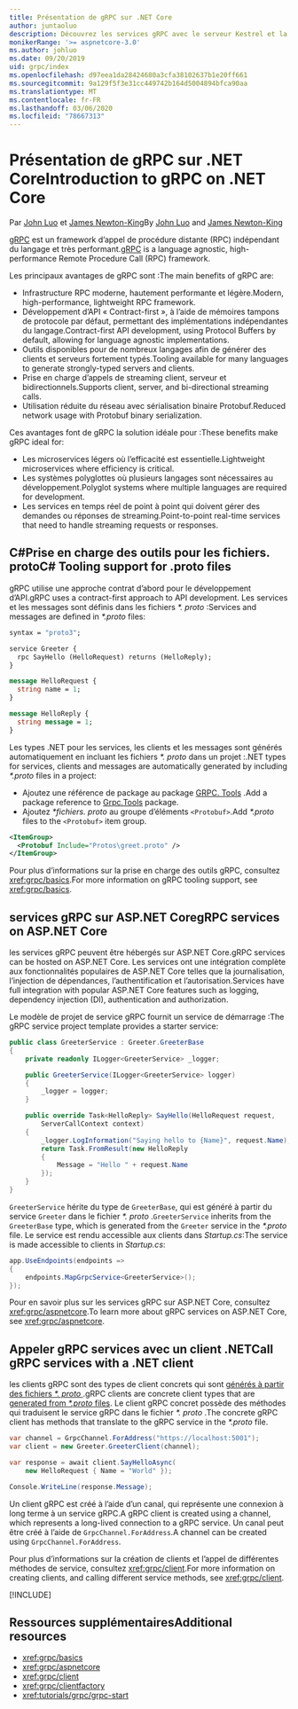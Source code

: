 ```yaml
---
title: Présentation de gRPC sur .NET Core
author: juntaoluo
description: Découvrez les services gRPC avec le serveur Kestrel et la pile ASP.NET Core.
monikerRange: '>= aspnetcore-3.0'
ms.author: johluo
ms.date: 09/20/2019
uid: grpc/index
ms.openlocfilehash: d97eea1da28424680a3cfa38102637b1e20ff661
ms.sourcegitcommit: 9a129f5f3e31cc449742b164d5004894bfca90aa
ms.translationtype: MT
ms.contentlocale: fr-FR
ms.lasthandoff: 03/06/2020
ms.locfileid: "78667313"
---
```

# <a name="introduction-to-grpc-on-net-core"></a><span data-ttu-id="8b760-103">Présentation de gRPC sur .NET Core</span><span class="sxs-lookup"><span data-stu-id="8b760-103">Introduction to gRPC on .NET Core</span></span>

<span data-ttu-id="8b760-104">Par [John Luo](https://github.com/juntaoluo) et [James Newton-King](https://twitter.com/jamesnk)</span><span class="sxs-lookup"><span data-stu-id="8b760-104">By [John Luo](https://github.com/juntaoluo) and [James Newton-King](https://twitter.com/jamesnk)</span></span>

<span data-ttu-id="8b760-105">[gRPC](https://grpc.io/docs/guides/) est un framework d’appel de procédure distante (RPC) indépendant du langage et très performant.</span><span class="sxs-lookup"><span data-stu-id="8b760-105">[gRPC](https://grpc.io/docs/guides/) is a language agnostic, high-performance Remote Procedure Call (RPC) framework.</span></span>

<span data-ttu-id="8b760-106">Les principaux avantages de gRPC sont :</span><span class="sxs-lookup"><span data-stu-id="8b760-106">The main benefits of gRPC are:</span></span>
* <span data-ttu-id="8b760-107">Infrastructure RPC moderne, hautement performante et légère.</span><span class="sxs-lookup"><span data-stu-id="8b760-107">Modern, high-performance, lightweight RPC framework.</span></span>
* <span data-ttu-id="8b760-108">Développement d’API « Contract-first », à l’aide de mémoires tampons de protocole par défaut, permettant des implémentations indépendantes du langage.</span><span class="sxs-lookup"><span data-stu-id="8b760-108">Contract-first API development, using Protocol Buffers by default, allowing for language agnostic implementations.</span></span>
* <span data-ttu-id="8b760-109">Outils disponibles pour de nombreux langages afin de générer des clients et serveurs fortement typés.</span><span class="sxs-lookup"><span data-stu-id="8b760-109">Tooling available for many languages to generate strongly-typed servers and clients.</span></span>
* <span data-ttu-id="8b760-110">Prise en charge d’appels de streaming client, serveur et bidirectionnels.</span><span class="sxs-lookup"><span data-stu-id="8b760-110">Supports client, server, and bi-directional streaming calls.</span></span>
* <span data-ttu-id="8b760-111">Utilisation réduite du réseau avec sérialisation binaire Protobuf.</span><span class="sxs-lookup"><span data-stu-id="8b760-111">Reduced network usage with Protobuf binary serialization.</span></span>

<span data-ttu-id="8b760-112">Ces avantages font de gRPC la solution idéale pour :</span><span class="sxs-lookup"><span data-stu-id="8b760-112">These benefits make gRPC ideal for:</span></span>
* <span data-ttu-id="8b760-113">Les microservices légers où l’efficacité est essentielle.</span><span class="sxs-lookup"><span data-stu-id="8b760-113">Lightweight microservices where efficiency is critical.</span></span>
* <span data-ttu-id="8b760-114">Les systèmes polyglottes où plusieurs langages sont nécessaires au développement.</span><span class="sxs-lookup"><span data-stu-id="8b760-114">Polyglot systems where multiple languages are required for development.</span></span>
* <span data-ttu-id="8b760-115">Les services en temps réel de point à point qui doivent gérer des demandes ou réponses de streaming.</span><span class="sxs-lookup"><span data-stu-id="8b760-115">Point-to-point real-time services that need to handle streaming requests or responses.</span></span>

## <a name="c-tooling-support-for-proto-files"></a><span data-ttu-id="8b760-116">C#Prise en charge des outils pour les fichiers. proto</span><span class="sxs-lookup"><span data-stu-id="8b760-116">C# Tooling support for .proto files</span></span>

<span data-ttu-id="8b760-117">gRPC utilise une approche contrat d’abord pour le développement d’API.</span><span class="sxs-lookup"><span data-stu-id="8b760-117">gRPC uses a contract-first approach to API development.</span></span> <span data-ttu-id="8b760-118">Les services et les messages sont définis dans les fichiers *\*. proto* :</span><span class="sxs-lookup"><span data-stu-id="8b760-118">Services and messages are defined in *\*.proto* files:</span></span>

```protobuf
syntax = "proto3";

service Greeter {
  rpc SayHello (HelloRequest) returns (HelloReply);
}

message HelloRequest {
  string name = 1;
}

message HelloReply {
  string message = 1;
}
```

<span data-ttu-id="8b760-119">Les types .NET pour les services, les clients et les messages sont générés automatiquement en incluant les fichiers *\*. proto* dans un projet :</span><span class="sxs-lookup"><span data-stu-id="8b760-119">.NET types for services, clients and messages are automatically generated by including *\*.proto* files in a project:</span></span>

* <span data-ttu-id="8b760-120">Ajoutez une référence de package au package [GRPC. Tools](https://www.nuget.org/packages/Grpc.Tools/) .</span><span class="sxs-lookup"><span data-stu-id="8b760-120">Add a package reference to [Grpc.Tools](https://www.nuget.org/packages/Grpc.Tools/) package.</span></span>
* <span data-ttu-id="8b760-121">Ajoutez *\*fichiers. proto* au groupe d’éléments `<Protobuf>`.</span><span class="sxs-lookup"><span data-stu-id="8b760-121">Add *\*.proto* files to the `<Protobuf>` item group.</span></span>

```xml
<ItemGroup>
  <Protobuf Include="Protos\greet.proto" />
</ItemGroup>
```

<span data-ttu-id="8b760-122">Pour plus d’informations sur la prise en charge des outils gRPC, consultez <xref:grpc/basics>.</span><span class="sxs-lookup"><span data-stu-id="8b760-122">For more information on gRPC tooling support, see <xref:grpc/basics>.</span></span>

## <a name="grpc-services-on-aspnet-core"></a><span data-ttu-id="8b760-123">services gRPC sur ASP.NET Core</span><span class="sxs-lookup"><span data-stu-id="8b760-123">gRPC services on ASP.NET Core</span></span>

<span data-ttu-id="8b760-124">les services gRPC peuvent être hébergés sur ASP.NET Core.</span><span class="sxs-lookup"><span data-stu-id="8b760-124">gRPC services can be hosted on ASP.NET Core.</span></span> <span data-ttu-id="8b760-125">Les services ont une intégration complète aux fonctionnalités populaires de ASP.NET Core telles que la journalisation, l’injection de dépendances, l’authentification et l’autorisation.</span><span class="sxs-lookup"><span data-stu-id="8b760-125">Services have full integration with popular ASP.NET Core features such as logging, dependency injection (DI), authentication and authorization.</span></span>

<span data-ttu-id="8b760-126">Le modèle de projet de service gRPC fournit un service de démarrage :</span><span class="sxs-lookup"><span data-stu-id="8b760-126">The gRPC service project template provides a starter service:</span></span>

```csharp
public class GreeterService : Greeter.GreeterBase
{
    private readonly ILogger<GreeterService> _logger;

    public GreeterService(ILogger<GreeterService> logger)
    {
        _logger = logger;
    }

    public override Task<HelloReply> SayHello(HelloRequest request,
        ServerCallContext context)
    {
        _logger.LogInformation("Saying hello to {Name}", request.Name);
        return Task.FromResult(new HelloReply 
        {
            Message = "Hello " + request.Name
        });
    }
}
```

<span data-ttu-id="8b760-127">`GreeterService` hérite du type de `GreeterBase`, qui est généré à partir du service `Greeter` dans le fichier *\*. proto* .</span><span class="sxs-lookup"><span data-stu-id="8b760-127">`GreeterService` inherits from the `GreeterBase` type, which is generated from the `Greeter` service in the *\*.proto* file.</span></span> <span data-ttu-id="8b760-128">Le service est rendu accessible aux clients dans *Startup.cs*:</span><span class="sxs-lookup"><span data-stu-id="8b760-128">The service is made accessible to clients in *Startup.cs*:</span></span>

```csharp
app.UseEndpoints(endpoints =>
{
    endpoints.MapGrpcService<GreeterService>();
});
```

<span data-ttu-id="8b760-129">Pour en savoir plus sur les services gRPC sur ASP.NET Core, consultez <xref:grpc/aspnetcore>.</span><span class="sxs-lookup"><span data-stu-id="8b760-129">To learn more about gRPC services on ASP.NET Core, see <xref:grpc/aspnetcore>.</span></span>

## <a name="call-grpc-services-with-a-net-client"></a><span data-ttu-id="8b760-130">Appeler gRPC services avec un client .NET</span><span class="sxs-lookup"><span data-stu-id="8b760-130">Call gRPC services with a .NET client</span></span>

<span data-ttu-id="8b760-131">les clients gRPC sont des types de client concrets qui sont [générés à partir des fichiers *\*. proto* ](xref:grpc/basics#generated-c-assets).</span><span class="sxs-lookup"><span data-stu-id="8b760-131">gRPC clients are concrete client types that are [generated from *\*.proto* files](xref:grpc/basics#generated-c-assets).</span></span> <span data-ttu-id="8b760-132">Le client gRPC concret possède des méthodes qui traduisent le service gRPC dans le fichier *\*. proto* .</span><span class="sxs-lookup"><span data-stu-id="8b760-132">The concrete gRPC client has methods that translate to the gRPC service in the *\*.proto* file.</span></span>

```csharp
var channel = GrpcChannel.ForAddress("https://localhost:5001");
var client = new Greeter.GreeterClient(channel);

var response = await client.SayHelloAsync(
    new HelloRequest { Name = "World" });

Console.WriteLine(response.Message);
```

<span data-ttu-id="8b760-133">Un client gRPC est créé à l’aide d’un canal, qui représente une connexion à long terme à un service gRPC.</span><span class="sxs-lookup"><span data-stu-id="8b760-133">A gRPC client is created using a channel, which represents a long-lived connection to a gRPC service.</span></span> <span data-ttu-id="8b760-134">Un canal peut être créé à l’aide de `GrpcChannel.ForAddress`.</span><span class="sxs-lookup"><span data-stu-id="8b760-134">A channel can be created using `GrpcChannel.ForAddress`.</span></span>

<span data-ttu-id="8b760-135">Pour plus d’informations sur la création de clients et l’appel de différentes méthodes de service, consultez <xref:grpc/client>.</span><span class="sxs-lookup"><span data-stu-id="8b760-135">For more information on creating clients, and calling different service methods, see <xref:grpc/client>.</span></span>

[!INCLUDE[](~/includes/gRPCazure.md)]

## <a name="additional-resources"></a><span data-ttu-id="8b760-136">Ressources supplémentaires</span><span class="sxs-lookup"><span data-stu-id="8b760-136">Additional resources</span></span>

* <xref:grpc/basics>
* <xref:grpc/aspnetcore>
* <xref:grpc/client>
* <xref:grpc/clientfactory>
* <xref:tutorials/grpc/grpc-start>
